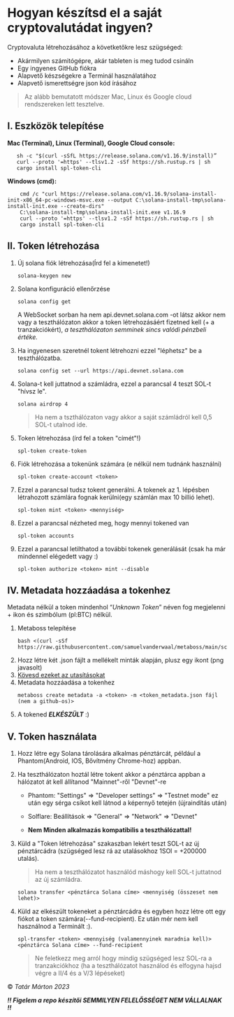 # Hogyan készítsd el a saját cryptovalutádat ingyen?

Cryptovaluta létrehozásához a követketőkre lesz szügséged:
- Akármilyen számitógépre, akár tableten is meg tudod csináln
- Egy ingyenes GitHub fiókra
- Alapvető készségekre a Terminál használatához
- Alapvető ismerettségre json kód írásához
  
> Az alább bemutatott módszer Mac, Linux és Google cloud rendszereken lett tesztelve.

 ## I. Eszközök telepítése
 
 **Mac (Terminal), Linux (Terminal), Google Cloud console:**
 ```
    sh -c "$(curl -sSfL https://release.solana.com/v1.16.9/install)”
    curl --proto '=https' --tlsv1.2 -sSf https://sh.rustup.rs | sh
    cargo install spl-token-cli
```	
**Windows (cmd):**
```
    cmd /c "curl https://release.solana.com/v1.16.9/solana-install-init-x86_64-pc-windows-msvc.exe --output C:\solana-install-tmp\solana-install-init.exe --create-dirs"    
    C:\solana-install-tmp\solana-install-init.exe v1.16.9
    curl --proto '=https' --tlsv1.2 -sSf https://sh.rustup.rs | sh
    cargo install spl-token-cli
```

## II. Token létrehozása

1. Új solana fiók létrehozása(Írd fel a kimenetet!)
	```
 	solana-keygen new
	```	
2. Solana konfiguráció ellenőrzése
   	```
	solana config get
	```
	A WebSocket sorban ha nem  api.devnet.solana.com -ot látsz akkor nem vagy a teszthálózaton akkor a token létrehozásáért fizetned kell (+ a tranzakciókért), *a teszthálózaton semminek sincs valódi pénzbeli értéke.*


3. Ha ingyenesen szeretnél tokent létrehozni ezzel "léphetsz" be a teszthálózatba.
 	```  
	solana config set --url https://api.devnet.solana.com
	```
4. Solana-t kell juttatnod a számládra, ezzel a parancsal 4 teszt SOL-t "hívsz le".
	```   
	solana airdrop 4
	```
   > 	Ha nem a tszthálózaton vagy akkor a saját számládról kell 0,5 SOL-t utalnod ide.

6. Token létrehozása (írd fel a token "címét"!)
 	```  
	spl-token create-token
	```
7. Fiók létrehozása a tokenünk számára (e nélkül nem tudnánk használni)
	```  
	spl-token create-account <token>
	```
8. Ezzel a parancsal tudsz tokent generálni. A tokenek az 1. lépésben létrahozott számlára fognak kerülni(egy számlán max 10 billió lehet).
	```   
	spl-token mint <token> <mennyiség>
	```
9. Ezzel a parancsal nézheted meg, hogy mennyi tokened van
	```   
	spl-token accounts
	```
10. Ezzel a parancsal letilthatod a további tokenek generálását (csak ha már mindennel elégedett vagy :)
	```   
	spl-token authorize <token> mint --disable
	```
## IV. Metadata hozzáadása a tokenhez
Metadata nélkül a token mindenhol “*Unknown Token*” néven fog megjelenni + ikon és szimbólum (pl:BTC) nélkül.

1. Metaboss telepítése
	```   
	bash <(curl -sSf https://raw.githubusercontent.com/samuelvanderwaal/metaboss/main/scripts/install.sh)
	```
2. Hozz létre két .json fájlt a mellékelt minták alapján, plusz egy ikont (png javasolt)
3. [Kövesd ezeket az utasításokat](/upload_to_github.md)
5. Metadata hozzáadása a tokenhez
	```   
	metaboss create metadata -a <token> -m <token_metadata.json fájl (nem a github-os)>
	```  
6. A tokened ***ELKÉSZÜLT*** :)

## V. Token használata

1. Hozz létre egy Solana tárolására alkalmas pénztárcát, például a Phantom(Android, IOS, Bővítmény Chrome-hoz) appban.
2. Ha teszthálózaton hoztál létre tokent akkor a pénztárca appban a hálózatot át kell állítanod "Mainnet"-ről "Devnet"-re
   - Phantom: "Settings" => "Developer settings" => "Testnet mode" ez után egy sérga csíkot kell látnod a képernyő tetején (újraindítás után)
   - Solflare: Beállítások => "General" => "Network" => "Devnet"
     
   - **Nem Minden alkalmazás kompatibilis a teszthálózattal!**     
3. Küld a "Token létrehozása" szakaszban lekért teszt SOL-t az új pénztárcádra (szügséged lesz rá az utalásokhoz 1SOl = +200000 utalás).

	> Ha nem a teszthálózatot használód máshogy kell SOL-t juttatnod az új számládra.
	```   
	solana transfer <pénztárca Solana címe> <mennyiség (összeset nem lehet)>
	```
4. Küld az elkészült tokeneket a pénztárcádra és egyben hozz létre ott egy fiókot a token számára(--fund-recipient). Ez után mér nem kell használnod a Terminált :).
	```
	spl-transfer <token> <mennyiség (valamennyinek maradnia kell)> <pénztárca Solana címe> --fund-recipient
	```
   > Ne feletkezz meg arról hogy mindig szügséged lesz SOL-ra a tranzakciókhoz (ha a teszthálózatot használod és elfogyna hajsd végre a II/4 és a V/3 lépéseket)
   

© *Tatár Márton 2023*

***!! Figelem a repo készítői SEMMILYEN FELELŐSSÉGET NEM VÁLLALNAK !!***
